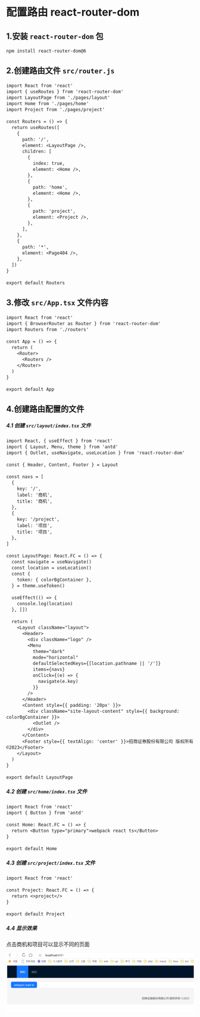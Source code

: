 # 配置路由 react-router-dom

## 1.安装 `react-router-dom` 包

```
npm install react-router-dom@6
```

## 2.创建路由文件 `src/router.js`

```tsx
import React from 'react'
import { useRoutes } from 'react-router-dom'
import LayoutPage from './pages/layout'
import Home from './pages/home'
import Project from './pages/project'

const Routers = () => {
  return useRoutes([
    {
      path: '/',
      element: <LayoutPage />,
      children: [
        {
          index: true,
          element: <Home />,
        },
        {
          path: 'home',
          element: <Home />,
        },
        {
          path: 'project',
          element: <Project />,
        },
      ],
    },
    {
      path: '*',
      element: <Page404 />,
    },
  ])
}

export default Routers
```

## 3.修改 `src/App.tsx` 文件内容

```tsx{2-11}
import React from 'react'
import { BrowserRouter as Router } from 'react-router-dom'
import Routers from './routers'

const App = () => {
  return (
    <Router>
      <Routers />
    </Router>
  )
}

export default App
```

## 4.创建路由配置的文件

##### 4.1 创建 `src/layout/index.tsx` 文件

```tsx
import React, { useEffect } from 'react'
import { Layout, Menu, theme } from 'antd'
import { Outlet, useNavigate, useLocation } from 'react-router-dom'

const { Header, Content, Footer } = Layout

const navs = [
  {
    key: '/',
    label: '商机',
    title: '商机',
  },
  {
    key: '/project',
    label: '项目',
    title: '项目',
  },
]

const LayoutPage: React.FC = () => {
  const navigate = useNavigate()
  const location = useLocation()
  const {
    token: { colorBgContainer },
  } = theme.useToken()

  useEffect(() => {
    console.log(location)
  }, [])

  return (
    <Layout className="layout">
      <Header>
        <div className="logo" />
        <Menu
          theme="dark"
          mode="horizontal"
          defaultSelectedKeys={[location.pathname || '/']}
          items={navs}
          onClick={(e) => {
            navigate(e.key)
          }}
        />
      </Header>
      <Content style={{ padding: '20px' }}>
        <div className="site-layout-content" style={{ background: colorBgContainer }}>
          <Outlet />
        </div>
      </Content>
      <Footer style={{ textAlign: 'center' }}>招商证券股份有限公司 版权所有 ©2023</Footer>
    </Layout>
  )
}

export default LayoutPage
```

##### 4.2 创建 `src/home/index.tsx` 文件

```tsx
import React from 'react'
import { Button } from 'antd'

const Home: React.FC = () => {
  return <Button type="primary">webpack react ts</Button>
}

export default Home
```

##### 4.3 创建 `src/project/index.tsx` 文件

```tsx
import React from 'react'

const Project: React.FC = () => {
  return <>project</>
}

export default Project
```

##### 4.4 显示效果

点击商机和项目可以显示不同的页面

![image-20230424181222908](../../../.vuepress/public/img/image-20230424181222908.png)
